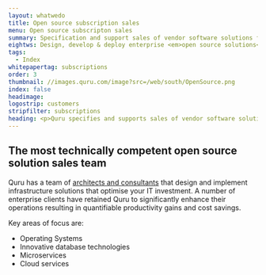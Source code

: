 ```yaml
---
layout: whatwedo
title: Open source subscription sales
menu: Open source subscripton sales
summary: Specification and support sales of vendor software solutions from the key global open source companies.
eightws: Design, develop & deploy enterprise <em>open source solutions</em>
tags:
  - Index
whitepapertag: subscriptions
order: 3
thumbnail: //images.quru.com/image?src=/web/south/OpenSource.png
index: false
headimage:
logostrip: customers
stripfilter: subscriptions
heading: <p>Quru specifies and supports sales of vendor software solutions from the <a href="/vendors">key global open source companies</a>. We supply open source 3<sup>rd</sup> party solutions that allow companies to deploy and manage business grade infrastructure and applications. We have a history of saving clients substantial costs by ensuring that they have the right open source subscriptions for their needs.</p>
---
```


## The most technically competent open source solution sales team

Quru has a team of [architects and consultants](/whatwedo/consultingdesigndeployment.html "Quru's consulting services") that design and implement infrastructure solutions that optimise your IT investment. A number of enterprise clients have retained Quru to significantly enhance their operations resulting in quantifiable productivity gains and cost savings.

Key areas of focus are:

* Operating Systems
* Innovative database technologies
* Microservices
* Cloud services
